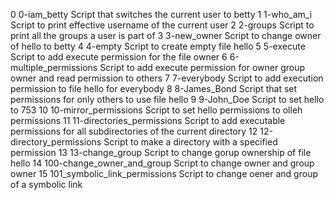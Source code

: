 0	0-iam_betty	Script that switches the current user to betty
1	1-who_am_i	Script to print effective username of the current user
2	2-groups	Script to print all the groups a user is part of
3	3-new_owner	Script to change owner of hello to betty
4	4-empty		Script to create empty file hello
5	5-execute	Script to add execute permission for the file owner
6	6-multiple_permissions Script to add execute permission for owner group owner and read permission to others
7	7-everybody	       Script to add execution permission to file hello for everybody
8	8-James_Bond	       Script that set permissions for only others to use file hello
9	9-John_Doe	       Script to set hello to 753
10	10-mirror_permissions  Script to set hello permissions to olleh permissions
11 	11-directories_permissions    Script to add executable permissions for all subdirectories of the current directory
12	12-directory_permissions      Script to make a directory with a specified permission
13	13-change_group		      Script to change gorup ownership of file hello
14	100-change_owner_and_group    Script to change owner and group owner
15 	101_symbolic_link_permissions Script to change oener and group of a symbolic link
